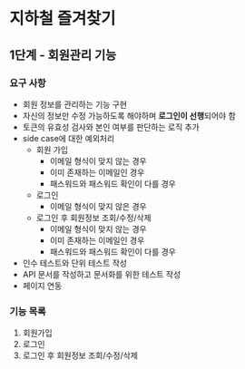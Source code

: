 # 지하철 즐겨찾기

## 1단계 - 회원관리 기능

### 요구 사항
- 회원 정보를 관리하는 기능 구현
- 자신의 정보만 수정 가능하도록 해야하며 **로그인이 선행**되어야 함
- 토큰의 유효성 검사와 본인 여부를 판단하는 로직 추가
- side case에 대한 예외처리
    - 회원 가입
        - 이메일 형식이 맞지 않는 경우
        - 이미 존재하는 이메일인 경우
        - 패스워드와 패스워드 확인이 다를 경우
    - 로그인
        - 이메일 형식이 맞지 않은 경우
    - 로그인 후 회원정보 조회/수정/삭제
        - 이메일 형식이 맞지 않는 경우
        - 이미 존재하는 이메일인 경우
        - 패스워드와 패스워드 확인이 다를 경우
- 인수 테스트와 단위 테스트 작성
- API 문서를 작성하고 문서화를 위한 테스트 작성
- 페이지 연동

### 기능 목록
1. 회원가입
2. 로그인
3. 로그인 후 회원정보 조회/수정/삭제
